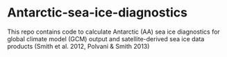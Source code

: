 # Antarctic-sea-ice-diagnostics

This repo contains code to calculate Antarctic (AA) sea ice diagnostics for global climate model (GCM) output and satellite-derived sea ice data products (Smith et al. 2012, Polvani & Smith 2013)
